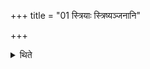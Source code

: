 +++
title = "01 स्त्रियाः स्त्रिष्यञ्जनानि"

+++

<details><summary>थिते</summary>

1. (There should be) the signs of female on the figure of the female (i.e. ewe);
</details>
